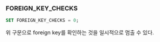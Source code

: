 ### FOREIGN_KEY_CHECKS
```sql
SET FOREIGN_KEY_CHECKS = 0;
```
위 구문으로 foreign key를 확인하는 것을 일시적으로 멈출 수 있다.  

